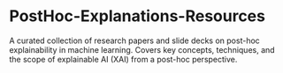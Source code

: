 # PostHoc-Explanations-Resources
A curated collection of research papers and slide decks on post-hoc explainability in machine learning. Covers key concepts, techniques, and the scope of explainable AI (XAI) from a post-hoc perspective.
